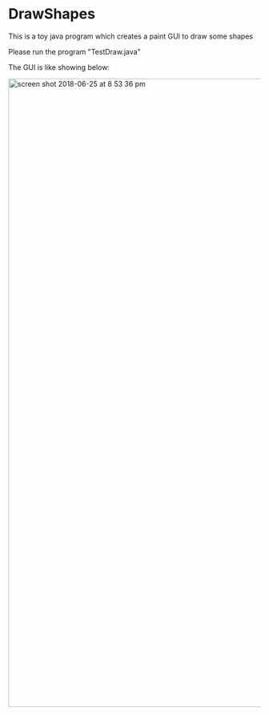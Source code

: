 # DrawShapes
This is a toy java program which creates a paint GUI to draw some shapes

Please run the program "TestDraw.java"

The GUI is like showing below:

<img width="1253" alt="screen shot 2018-06-25 at 8 53 36 pm" src="https://user-images.githubusercontent.com/40585723/41885186-75c37dd4-78bc-11e8-9a4d-6586232563fb.png">
